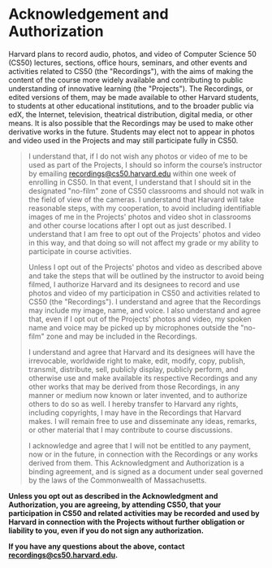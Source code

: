 # Acknowledgement and Authorization

Harvard plans to record audio, photos, and video of Computer Science 50 (CS50) lectures, sections, office hours, seminars, and other events and activities related to CS50 (the "Recordings"), with the aims of making the content of the course more widely available and contributing to public understanding of innovative learning (the "Projects"). The Recordings, or edited versions of them, may be made available to other Harvard students, to students at other educational institutions, and to the broader public via edX, the Internet, television, theatrical distribution, digital media, or other means. It is also possible that the Recordings may be used to make other derivative works in the future. Students may elect not to appear in photos and video used in the Projects and may still participate fully in CS50.

> I understand that, if I do not wish any photos or video of me to be used as part of the Projects, I should so inform the course’s instructor by emailing recordings@cs50.harvard.edu within one week of enrolling in CS50. In that event, I understand that I should sit in the designated "no-film" zone of CS50 classrooms and should not walk in the field of view of the cameras. I understand that Harvard will take reasonable steps, with my cooperation, to avoid including identifiable images of me in the Projects' photos and video shot in classrooms and other course locations after I opt out as just described. I understand that I am free to opt out of the Projects' photos and video in this way, and that doing so will not affect my grade or my ability to participate in course activities.
> 
> Unless I opt out of the Projects' photos and video as described above and take the steps that will be outlined by the instructor to avoid being filmed, I authorize Harvard and its designees to record and use photos and video of my participation in CS50 and activities related to CS50 (the "Recordings"). I understand and agree that the Recordings may include my image, name, and voice. I also understand and agree that, even if I opt out of the Projects' photos and video, my spoken name and voice may be picked up by microphones outside the "no-film" zone and may be included in the Recordings.
> 
> I understand and agree that Harvard and its designees will have the irrevocable, worldwide right to make, edit, modify, copy, publish, transmit, distribute, sell, publicly display, publicly perform, and otherwise use and make available its respective Recordings and any other works that may be derived from those Recordings, in any manner or medium now known or later invented, and to authorize others to do so as well. I hereby transfer to Harvard any rights, including copyrights, I may have in the Recordings that Harvard makes. I will remain free to use and disseminate any ideas, remarks, or other material that I may contribute to course discussions.
> 
> I acknowledge and agree that I will not be entitled to any payment, now or in the future, in connection with the Recordings or any works derived from them. This Acknowledgment and Authorization is a binding agreement, and is signed as a document under seal governed by the laws of the Commonwealth of Massachusetts.

**Unless you opt out as described in the Acknowledgment and Authorization, you are agreeing, by attending CS50, that your participation in CS50 and related activities may be recorded and used by Harvard in connection with the Projects without further obligation or liability to you, even if you do not sign any authorization.**

**If you have any questions about the above, contact <recordings@cs50.harvard.edu>.**
